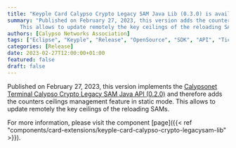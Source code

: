 ```yaml
---
title: "Keyple Card Calypso Crypto Legacy SAM Java Lib (0.3.0) is available!"
summary: "Published on February 27, 2023, this version adds the counters ceilings management feature in static mode.
    This allows to update remotely the key ceilings of the reloading SAMs."
authors: [Calypso Networks Association]
tags: ["Eclipse", "Keyple", "Release", "OpenSource", "SDK", "API", "Ticketing", "Calypso", "SAM"]
categories: [Release]
date: 2023-02-27T12:00:00+01:00
featured: false
draft: false
---
```



Published on February 27, 2023, this version implements the
[Calypsonet Terminal Calypso Crypto Legacy SAM Java API (0.2.0)](https://terminal-api.calypsonet.org/apis/calypsonet-terminal-calypso-crypto-legacysam-api/)
and therefore adds the counters ceilings management feature in static mode.
This allows to update remotely the key ceilings of the reloading SAMs.

For more information, please visit the component 
[page]({{< ref "components/card-extensions/keyple-card-calypso-crypto-legacysam-lib" >}}).